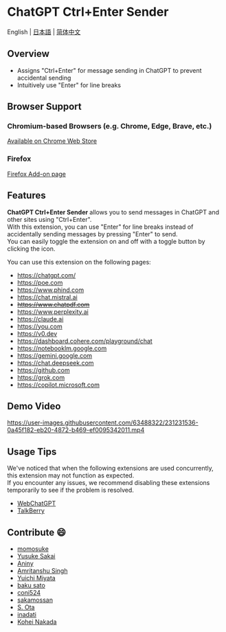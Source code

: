 # ChatGPT Ctrl+Enter Sender

English | [日本語](README_JA.md) | [简体中文](README_CH.md)

## Overview

* Assigns "Ctrl+Enter" for message sending in ChatGPT to prevent accidental sending
* Intuitively use "Enter" for line breaks

## Browser Support

### Chromium-based Browsers (e.g. Chrome, Edge, Brave, etc.)
[Available on Chrome Web Store](https://chrome.google.com/webstore/detail/chatgpt-ctrl%20enter-sender/gbncgdhklmnckojlibfhdadpfbcdbnch)

### Firefox
[Firefox Add-on page](https://github.com/masachika-kamada/ChatGPT-Ctrl-Enter-Sender/tree/firefox)

## Features

**ChatGPT Ctrl+Enter Sender** allows you to send messages in ChatGPT and other sites using "Ctrl+Enter".<br>
With this extension, you can use "Enter" for line breaks instead of accidentally sending messages by pressing "Enter" to send.<br>
You can easily toggle the extension on and off with a toggle button by clicking the icon.

You can use this extension on the following pages:

* <https://chatgpt.com/>
* <https://poe.com>
* <https://www.phind.com>
* <https://chat.mistral.ai>
* ~~<https://www.chatpdf.com>~~
* <https://www.perplexity.ai>
* <https://claude.ai>
* <https://you.com>
* <https://v0.dev>
* <https://dashboard.cohere.com/playground/chat>
* <https://notebooklm.google.com>
* <https://gemini.google.com>
* <https://chat.deepseek.com>
* <https://github.com>
* <https://grok.com>
* <https://copilot.microsoft.com>

## Demo Video

<https://user-images.githubusercontent.com/63488322/231231536-0a45f182-eb20-4872-b469-ef0095342011.mp4>

## Usage Tips

We've noticed that when the following extensions are used concurrently, this extension may not function as expected.<br>
If you encounter any issues, we recommend disabling these extensions temporarily to see if the problem is resolved.

* [WebChatGPT](https://chrome.google.com/webstore/detail/webchatgpt-chatgpt-with-i/lpfemeioodjbpieminkklglpmhlngfcn)
* [TalkBerry](https://chrome.google.com/webstore/detail/talkberry-talk-to-chatgpt/facjhgcdnbfghhbnmfjgkncnbimfdakb)

## Contribute :smile:

* [momosuke](https://github.com/ry0y4n)
* [Yusuke Sakai](https://github.com/ore88ore)
* [Aniny](https://github.com/Aniny21)
* [Amritanshu Singh](https://github.com/Amritanshu1912)
* [Yuichi Miyata](https://github.com/Juris710)
* [baku sato](https://github.com/sahksas)
* [coni524](https://github.com/coni524)
* [sakamossan](https://github.com/sakamossan)
* [S. Ota](https://github.com/susumuota)
* [inadati](https://github.com/inadati)
* [Kohei Nakada](https://github.com/ankd-k)
